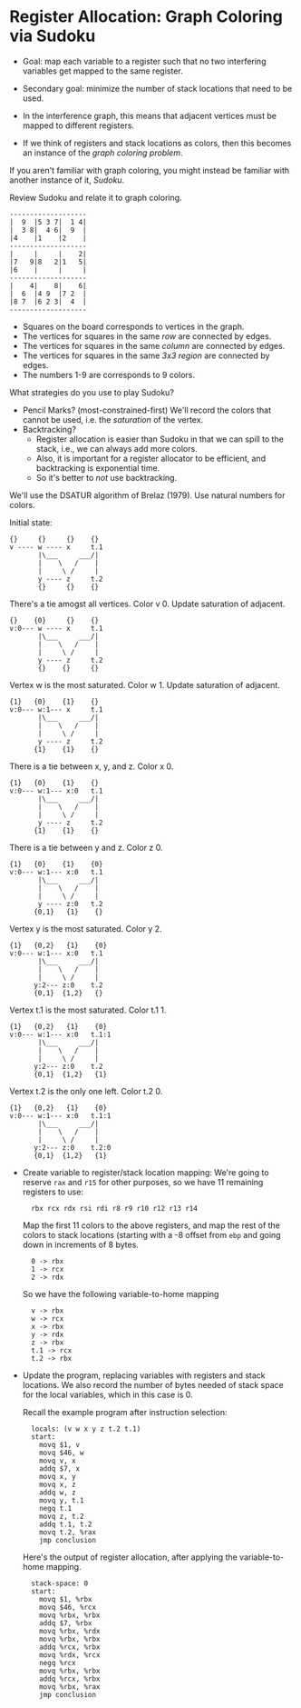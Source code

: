 # Register Allocation: Graph Coloring via Sudoku

* Goal: map each variable to a register such that no two interfering
  variables get mapped to the same register. 
  
* Secondary goal: minimize the number of stack locations that need
  to be used.

* In the interference graph, this means that adjacent vertices must be
  mapped to different registers. 

* If we think of registers and stack locations as colors, then this
  becomes an instance of the *graph coloring problem*.

If you aren't familiar with graph coloring, you might instead be
familiar with another instance of it, *Sudoku*.

Review Sudoku and relate it to graph coloring.

    -------------------
    |  9  |5 3 7|  1 4|
    |  3 8|  4 6|  9  |
    |4    |1    |2    |
    -------------------
    |     |     |    2|
    |7   9|8   2|1   5|
    |6    |     |     |
    -------------------
    |    4|    8|    6|
    |  6  |4 9  |7 2  |
    |8 7  |6 2 3|  4  |
    -------------------

* Squares on the board corresponds to vertices in the graph.
* The vertices for squares in the same *row* are connected by edges.
* The vertices for squares in the same *column* are connected by edges.
* The vertices for squares in the same *3x3 region* are connected by edges.
* The numbers 1-9 are corresponds to 9 colors. 

What strategies do you use to play Sudoku?

* Pencil Marks? (most-constrained-first)
  We'll record the colors that cannot be used,
  i.e. the *saturation* of the vertex.
* Backtracking?
    * Register allocation is easier than Sudoku in
      that we can spill to the stack, i.e., we can always add more colors.
    * Also, it is important for a register allocator to be
	  efficient, and backtracking is exponential time.
	* So it's better to *not* use backtracking.

We'll use the DSATUR algorithm of Brelaz (1979).
Use natural numbers for colors.

Initial state:

    {}     {}     {}    {}
    v ---- w ---- x     t.1
	       |\___     ___/|
		   |    \   /    |
		   |     \ /     |
		   y ---- z     t.2
		   {}     {}    {}

There's a tie amogst all vertices. Color v 0. Update saturation of adjacent.

    {}    {0}     {}    {}
    v:0--- w ---- x     t.1
	       |\___     ___/|
		   |    \   /    |
		   |     \ /     |
	       y ---- z     t.2
		   {}    {}     {}

Vertex w is the most saturated. Color w 1. Update saturation of adjacent.

    {1}   {0}    {1}    {}
    v:0--- w:1--- x     t.1
	       |\___     ___/|
		   |    \   /    |
		   |     \ /     |
	       y ---- z     t.2
		  {1}    {1}    {}


There is a tie between x, y, and z. Color x 0. 

    {1}   {0}    {1}    {}
    v:0--- w:1--- x:0   t.1
	       |\___     ___/|
		   |    \   /    |
		   |     \ /     |
	       y ---- z     t.2
		  {1}    {1}    {}

There is a tie between y and z. Color z 0.

    {1}   {0}    {1}    {0}
    v:0--- w:1--- x:0   t.1
	       |\___     ___/|
		   |    \   /    |
		   |     \ /     |
	       y ---- z:0   t.2
		  {0,1}   {1}    {}

Vertex y is the most saturated. Color y 2.

    {1}   {0,2}   {1}    {0}
    v:0--- w:1--- x:0   t.1
	       |\___     ___/|
		   |    \   /    |
		   |     \ /     |
	      y:2--- z:0    t.2
		  {0,1}  {1,2}   {}

Vertex t.1 is the most saturated. Color t.1 1.

    {1}   {0,2}   {1}    {0}
    v:0--- w:1--- x:0   t.1:1
	       |\___     ___/|
		   |    \   /    |
		   |     \ /     |
	      y:2--- z:0    t.2
		  {0,1}  {1,2}   {1}

Vertex t.2 is the only one left. Color t.2 0.

    {1}   {0,2}   {1}    {0}
    v:0--- w:1--- x:0   t.1:1
	       |\___     ___/|
		   |    \   /    |
		   |     \ /     |
	      y:2--- z:0    t.2:0
		  {0,1}  {1,2}   {1}

* Create variable to register/stack location mapping:
  We're going to reserve `rax` and `r15` for other purposes,
  so we have 11 remaining registers to use:

        rbx rcx rdx rsi rdi r8 r9 r10 r12 r13 r14
	
  Map the first 11 colors to the above registers, and map the rest of
  the colors to stack locations (starting with a -8 offset from `ebp`
  and going down in increments of 8 bytes.

		0 -> rbx
		1 -> rcx
		2 -> rdx

  So we have the following variable-to-home mapping

		v -> rbx
		w -> rcx
		x -> rbx
		y -> rdx
		z -> rbx
		t.1 -> rcx
		t.2 -> rbx

* Update the program, replacing variables with registers and stack
    locations. We also record the number of bytes needed of stack space
    for the local variables, which in this case is 0.

    Recall the example program after instruction selection:

        locals: (v w x y z t.2 t.1)
        start:
          movq $1, v
          movq $46, w
          movq v, x
          addq $7, x
          movq x, y
          movq x, z
          addq w, z
          movq y, t.1
          negq t.1
          movq z, t.2
          addq t.1, t.2
          movq t.2, %rax
          jmp conclusion

    Here's the output of register allocation, after applying
    the variable-to-home mapping.

		stack-space: 0
		start:
          movq $1, %rbx
		  movq $46, %rcx
		  movq %rbx, %rbx
		  addq $7, %rbx
		  movq %rbx, %rdx
		  movq %rbx, %rbx
		  addq %rcx, %rbx
		  movq %rdx, %rcx
		  negq %rcx
		  movq %rbx, %rbx
		  addq %rcx, %rbx
		  movq %rbx, %rax
          jmp conclusion

